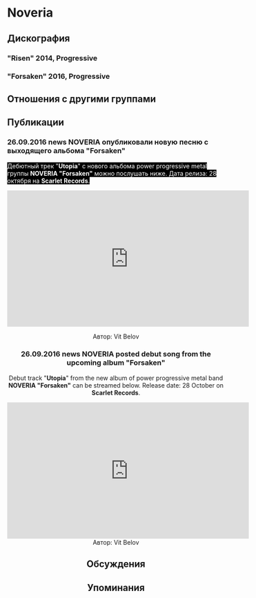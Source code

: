 # Noveria



## Дискография

### "Risen" 2014, Progressive



### "Forsaken" 2016, Progressive




## Отношения с другими группами


## Публикации

### 26.09.2016 news NOVERIA опубликовали новую песню с выходящего альбома &quot;Forsaken&quot;

<p><font color="#ffffff" style="background-color: rgb(0, 0, 0);">Дебютный трек "<strong>Utopia</strong>" с нового альбома power progressive metal группы <strong>NOVERIA "Forsaken"</strong> можно послушать ниже. Дата релиза: 28 октября на <strong>Scarlet Records</strong>.</font></p><p><font color="#ffffff" style="background-color: rgb(0, 0, 0);"></font><center><iframe width="560" height="315" src="https://www.youtube.com/embed/8Sy5nF-9bdo" frameborder="0" allowfullscreen></iframe></p>
Автор: Vit Belov

### 26.09.2016 news NOVERIA posted debut song from the upcoming album &quot;Forsaken&quot;

Debut track "<strong>Utopia</strong>" from the new album of power progressive metal band<strong> NOVERIA "Forsaken"</strong> can be streamed below. Release date: 28 October on <strong>Scarlet Records</strong>.<p><center><iframe width="560" height="315" src="https://www.youtube.com/embed/8Sy5nF-9bdo" frameborder="0" allowfullscreen></iframe>
Автор: Vit Belov


## Обсуждения


## Упоминания


